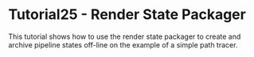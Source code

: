 # Tutorial25 - Render State Packager

This tutorial shows how to use the render state packager to create and archive pipeline states
off-line on the example of a simple path tracer.

